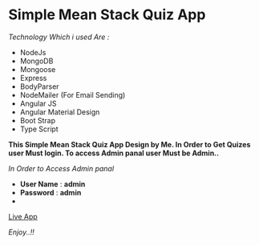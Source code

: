 # Simple Mean Stack Quiz App

*Technology Which i used Are :*

- NodeJs
- MongoDB
- Mongoose
- Express
- BodyParser
- NodeMailer (For Email Sending)
- Angular JS
- Angular Material Design
- Boot Strap
- Type Script

**This Simple Mean Stack Quiz App Design by Me. In Order to Get Quizes user Must login. To access Admin panal user Must be Admin..**

*In Order to Access Admin panal*

- **User Name** : **admin** 
- **Password** : **admin**
- 
[Live App](https://quiz-app.herokuapp.com/)

*Enjoy..!!*

